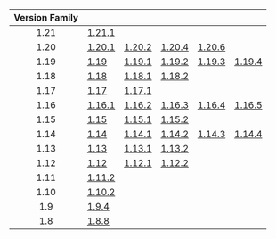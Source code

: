 | Version Family | | | | | |
|:---:|---|---|---|---|---|
| 1.21 | [1.21.1](https://github.com/BaldGang/spigot-build/releases/download/20240901/spigot-1.21.1.jar) | | | | |
| 1.20 | [1.20.1](https://github.com/BaldGang/spigot-build/releases/download/20240901/spigot-1.20.1.jar) | [1.20.2](https://github.com/BaldGang/spigot-build/releases/download/20240901/spigot-1.20.2.jar) | [1.20.4](https://github.com/BaldGang/spigot-build/releases/download/20240901/spigot-1.20.4.jar) | [1.20.6](https://github.com/BaldGang/spigot-build/releases/download/20240901/spigot-1.20.6.jar) | |
| 1.19 | [1.19](https://github.com/BaldGang/spigot-build/releases/download/20240901/spigot-1.19.jar) | [1.19.1](https://github.com/BaldGang/spigot-build/releases/download/20240901/spigot-1.19.1.jar) | [1.19.2](https://github.com/BaldGang/spigot-build/releases/download/20240901/spigot-1.19.2.jar) | [1.19.3](https://github.com/BaldGang/spigot-build/releases/download/20240901/spigot-1.19.3.jar) | [1.19.4](https://github.com/BaldGang/spigot-build/releases/download/20240901/spigot-1.19.4.jar) |
| 1.18 | [1.18](https://github.com/BaldGang/spigot-build/releases/download/20240901/spigot-1.18.jar) | [1.18.1](https://github.com/BaldGang/spigot-build/releases/download/20240901/spigot-1.18.1.jar) | [1.18.2](https://github.com/BaldGang/spigot-build/releases/download/20240901/spigot-1.18.2.jar) | | |
| 1.17 | [1.17](https://github.com/BaldGang/spigot-build/releases/download/20240901/spigot-1.17.jar) | [1.17.1](https://github.com/BaldGang/spigot-build/releases/download/20240901/spigot-1.17.1.jar) | | | |
| 1.16 | [1.16.1](https://github.com/BaldGang/spigot-build/releases/download/20240901/spigot-1.16.1.jar) | [1.16.2](https://github.com/BaldGang/spigot-build/releases/download/20240901/spigot-1.16.2.jar) | [1.16.3](https://github.com/BaldGang/spigot-build/releases/download/20240901/spigot-1.16.3.jar) | [1.16.4](https://github.com/BaldGang/spigot-build/releases/download/20240901/spigot-1.16.4.jar) | [1.16.5](https://github.com/BaldGang/spigot-build/releases/download/20240901/spigot-1.16.5.jar) |
| 1.15 | [1.15](https://github.com/BaldGang/spigot-build/releases/download/20240901/spigot-1.15.jar) | [1.15.1](https://github.com/BaldGang/spigot-build/releases/download/20240901/spigot-1.15.1.jar) | [1.15.2](https://github.com/BaldGang/spigot-build/releases/download/20240901/spigot-1.15.2.jar) | | |
| 1.14 | [1.14](https://github.com/BaldGang/spigot-build/releases/download/20240901/spigot-1.14.jar) | [1.14.1](https://github.com/BaldGang/spigot-build/releases/download/20240901/spigot-1.14.1.jar) | [1.14.2](https://github.com/BaldGang/spigot-build/releases/download/20240901/spigot-1.14.2.jar) | [1.14.3](https://github.com/BaldGang/spigot-build/releases/download/20240901/spigot-1.14.3.jar) | [1.14.4](https://github.com/BaldGang/spigot-build/releases/download/20240901/spigot-1.14.4.jar) |
| 1.13 | [1.13](https://github.com/BaldGang/spigot-build/releases/download/20240901/spigot-1.13.jar) | [1.13.1](https://github.com/BaldGang/spigot-build/releases/download/20240901/spigot-1.13.1.jar) | [1.13.2](https://github.com/BaldGang/spigot-build/releases/download/20240901/spigot-1.13.2.jar) | | |
| 1.12 | [1.12](https://github.com/BaldGang/spigot-build/releases/download/20240901/spigot-1.12.jar) | [1.12.1](https://github.com/BaldGang/spigot-build/releases/download/20240901/spigot-1.12.1.jar) | [1.12.2](https://github.com/BaldGang/spigot-build/releases/download/20240901/spigot-1.12.2.jar) | | |
| 1.11 | [1.11.2](https://github.com/BaldGang/spigot-build/releases/download/20240901/spigot-1.11.2.jar) | | | | |
| 1.10 | [1.10.2](https://github.com/BaldGang/spigot-build/releases/download/20240901/spigot-1.10.2.jar) | | | | |
| 1.9 | [1.9.4](https://github.com/BaldGang/spigot-build/releases/download/20240901/spigot-1.9.4.jar) | | | | |
| 1.8 | [1.8.8](https://github.com/BaldGang/spigot-build/releases/download/20240901/spigot-1.8.8.jar) | | | | |
